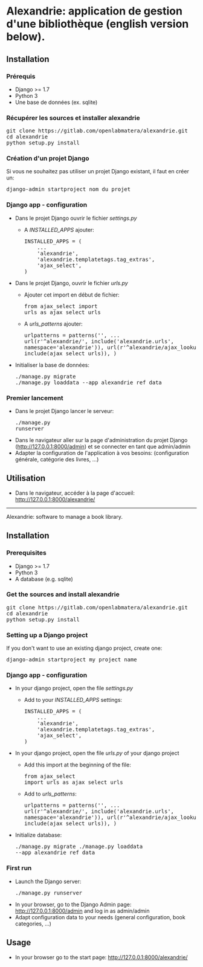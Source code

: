# Alexandrie: application de gestion d'une bibliothèque (english version below).

## Installation

### Prérequis
* Django >= 1.7
* Python 3
* Une base de données (ex. sqlite)

### Récupérer les sources et installer alexandrie
<pre>git clone https://gitlab.com/openlabmatera/alexandrie.git
cd alexandrie
python setup.py install</pre>

### Création d'un projet Django
Si vous ne souhaitez pas utiliser un projet Django existant, il faut en créer un:
<pre>django-admin startproject nom_du_projet</pre>

### Django app - configuration
* Dans le projet Django ouvrir le fichier *settings.py*
  * A *INSTALLED_APPS* ajouter:
    <pre>
    INSTALLED_APPS = (
        ...
        'alexandrie',
        'alexandrie.templatetags.tag_extras',
        'ajax_select',
    )
    </pre>

* Dans le projet Django, ouvrir le fichier *urls.py*
  * Ajouter cet import en début de fichier:<pre>from ajax_select import urls as ajax_select_urls</pre>
  * A *urls_patterns* ajouter:<pre>urlpatterns = patterns('',
    ...
    url(r'^alexandrie/', include('alexandrie.urls', namespace='alexandrie')),
    url(r'^alexandrie/ajax_lookups/', include(ajax_select_urls)),
)</pre>
* Initialiser la base de données:<pre>./manage.py migrate
./manage.py loaddata --app alexandrie ref_data</pre>

### Premier lancement

* Dans le projet Django lancer le serveur:<pre>./manage.py runserver</pre>
* Dans le navigateur aller sur la page d'administration du projet Django (http://127.0.0.1:8000/admin) et se connecter en tant que admin/admin
* Adapter la configuration de l'application à vos besoins: (configuration générale, catégorie des livres, ...)

## Utilisation
* Dans le navigateur, accéder à la page d'accueil: http://127.0.0.1:8000/alexandrie/

*****

Alexandrie: software to manage a book library.

## Installation 

### Prerequisites
* Django >= 1.7
* Python 3
* A database (e.g. sqlite)

### Get the sources and install alexandrie
<pre>git clone https://gitlab.com/openlabmatera/alexandrie.git
cd alexandrie
python setup.py install</pre>

### Setting up a Django project
If you don't want to use an existing django project, create one:
<pre>django-admin startproject my_project_name</pre>

### Django app - configuration
* In your django project, open the file *settings.py*
  * Add to your *INSTALLED_APPS* settings:
    <pre>
    INSTALLED_APPS = (
        ...
        'alexandrie',
        'alexandrie.templatetags.tag_extras',
        'ajax_select',
    )
    </pre>

* In your django project, open the file *urls.py* of your django project
  * Add this import at the beginning of the file:<pre>from ajax_select import urls as ajax_select_urls</pre>
  * Add to *urls_patterns*:<pre>urlpatterns = patterns('',
    ...
    url(r'^alexandrie/', include('alexandrie.urls', namespace='alexandrie')),
    url(r'^alexandrie/ajax_lookups/', include(ajax_select_urls)),
)</pre>
* Initialize database:<pre>./manage.py migrate
./manage.py loaddata --app alexandrie ref_data</pre>

### First run

* Launch the Django server:<pre>./manage.py runserver</pre>
* In your browser, go to the Django Admin page: http://127.0.0.1:8000/admin and log in as admin/admin
* Adapt configuration data to your needs (general configuration, book categories, ...)

## Usage

* In your browser go to the start page: http://127.0.0.1:8000/alexandrie/

